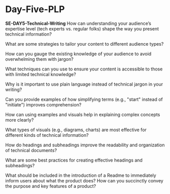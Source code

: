 # Day-Five-PLP
**SE-DAY5-Technical-Writing**
How can understanding your audience’s expertise level (tech experts vs. regular folks) shape the way you present technical information?

What are some strategies to tailor your content to different audience types?

How can you gauge the existing knowledge of your audience to avoid overwhelming them with jargon?

What techniques can you use to ensure your content is accessible to those with limited technical knowledge?

Why is it important to use plain language instead of technical jargon in your writing?

Can you provide examples of how simplifying terms (e.g., "start" instead of "initiate") improves comprehension?

How can using examples and visuals help in explaining complex concepts more clearly?

What types of visuals (e.g., diagrams, charts) are most effective for different kinds of technical information?

How do headings and subheadings improve the readability and organization of technical documents?

What are some best practices for creating effective headings and subheadings?

What should be included in the introduction of a Readme to immediately inform users about what the product does?
How can you succinctly convey the purpose and key features of a product?
